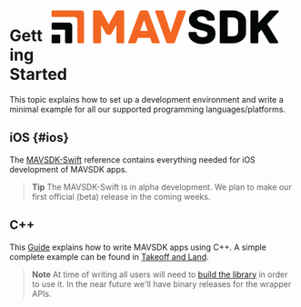<div style="float:right; padding:10px; margin-right:20px;"><a href="https://www.dronecode.org/sdk/"><img src="../../assets/site/sdk_logo_full.png" title="MAVSDK Logo" width="400px"/></a></div>

# Getting Started

This topic explains how to set up a development environment and write a minimal example for all our supported programming languages/platforms.

## iOS {#ios}

The [MAVSDK-Swift](http://dronecode-sdk-swift.s3.eu-central-1.amazonaws.com/docs/master/index.html) reference contains everything needed for iOS development of MAVSDK apps.

> **Tip** The MAVSDK-Swift is in alpha development.
  We plan to make our first official (beta) release in the coming weeks.


## C++

This [Guide](../guide/README.md) explains how to write MAVSDK apps using C++. 
A simple complete example can be found in [Takeoff and Land](../examples/takeoff_and_land.md).

> **Note** At time of writing all users will need to [build the library](../contributing/build.md) in order to use it. 
  In the near future we'll have binary releases for the wrapper APIs.


